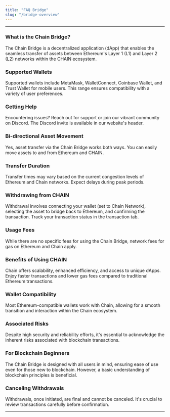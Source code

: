 ```yaml
---
title: "FAQ Bridge"
slug: "/bridge-overview"
---
```


---

### What is the Chain Bridge?

The Chain Bridge is a decentralized application (dApp) that enables the seamless transfer of assets between Ethereum's Layer 1 (L1) and Layer 2 (L2) networks within the CHAIN ecosystem.

### Supported Wallets

Supported wallets include MetaMask, WalletConnect, Coinbase Wallet, and Trust Wallet for mobile users. This range ensures compatibility with a variety of user preferences.

### Getting Help

Encountering issues? Reach out for support or join our vibrant community on Discord. The Discord invite is available in our website's header.

### Bi-directional Asset Movement

Yes, asset transfer via the Chain Bridge works both ways. You can easily move assets to and from Ethereum and CHAIN.

### Transfer Duration

Transfer times may vary based on the current congestion levels of Ethereum and Chain networks. Expect delays during peak periods.

### Withdrawing from CHAIN

Withdrawal involves connecting your wallet (set to Chain Network), selecting the asset to bridge back to Ethereum, and confirming the transaction. Track your transaction status in the transaction tab.

### Usage Fees

While there are no specific fees for using the Chain Bridge, network fees for gas on Ethereum and Chain apply.

### Benefits of Using CHAIN

Chain offers scalability, enhanced efficiency, and access to unique dApps. Enjoy faster transactions and lower gas fees compared to traditional Ethereum transactions.

### Wallet Compatibility

Most Ethereum-compatible wallets work with Chain, allowing for a smooth transition and interaction within the Chain ecosystem.

### Associated Risks

Despite high security and reliability efforts, it's essential to acknowledge the inherent risks associated with blockchain transactions.

### For Blockchain Beginners

The Chain Bridge is designed with all users in mind, ensuring ease of use even for those new to blockchain. However, a basic understanding of blockchain principles is beneficial.

### Canceling Withdrawals

Withdrawals, once initiated, are final and cannot be canceled. It's crucial to review transactions carefully before confirmation.

---